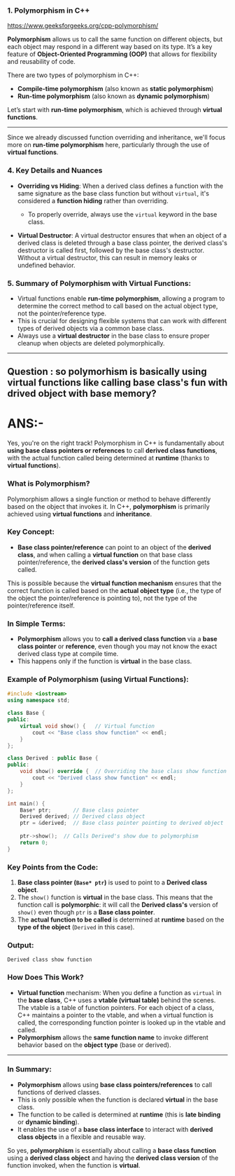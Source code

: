 ### **1. Polymorphism in C++**
https://www.geeksforgeeks.org/cpp-polymorphism/

**Polymorphism** allows us to call the same function on different objects, but each object may respond in a different way based on its type. It’s a key feature of **Object-Oriented Programming (OOP)** that allows for flexibility and reusability of code.

There are two types of polymorphism in C++:
- **Compile-time polymorphism** (also known as **static polymorphism**)
- **Run-time polymorphism** (also known as **dynamic polymorphism**)

Let’s start with **run-time polymorphism**, which is achieved through **virtual functions**.


---
Since we already discussed function overriding and inheritance, we'll focus more on **run-time polymorphism** here, particularly through the use of **virtual functions**.


### 4. **Key Details and Nuances**

- **Overriding vs Hiding**: When a derived class defines a function with the same signature as the base class function but without `virtual`, it's considered a **function hiding** rather than overriding.
    
    - To properly override, always use the `virtual` keyword in the base class.
- **Virtual Destructor**: A virtual destructor ensures that when an object of a derived class is deleted through a base class pointer, the derived class's destructor is called first, followed by the base class's destructor. Without a virtual destructor, this can result in memory leaks or undefined behavior.
    

### 5. **Summary of Polymorphism with Virtual Functions:**

- Virtual functions enable **run-time polymorphism**, allowing a program to determine the correct method to call based on the actual object type, not the pointer/reference type.
- This is crucial for designing flexible systems that can work with different types of derived objects via a common base class.
- Always use a **virtual destructor** in the base class to ensure proper cleanup when objects are deleted polymorphically.

---

## Question : so polymorhism is basically using virtual functions like calling base class's fun with drived object with base memory?

# ANS:-

Yes, you're on the right track! Polymorphism in C++ is fundamentally about **using base class pointers or references** to call **derived class functions**, with the actual function called being determined at **runtime** (thanks to **virtual functions**).

### **What is Polymorphism?**

Polymorphism allows a single function or method to behave differently based on the object that invokes it. In C++, **polymorphism** is primarily achieved using **virtual functions** and **inheritance**.

### **Key Concept:**

- **Base class pointer/reference** can point to an object of the **derived class**, and when calling a **virtual function** on that base class pointer/reference, the **derived class's version** of the function gets called.

This is possible because the **virtual function mechanism** ensures that the correct function is called based on the **actual object type** (i.e., the type of the object the pointer/reference is pointing to), not the type of the pointer/reference itself.

### **In Simple Terms:**

- **Polymorphism** allows you to **call a derived class function** via a **base class pointer** or **reference**, even though you may not know the exact derived class type at compile time.
- This happens only if the function is **virtual** in the base class.

### **Example of Polymorphism (using Virtual Functions):**

```cpp
#include <iostream>
using namespace std;

class Base {
public:
    virtual void show() {   // Virtual function
        cout << "Base class show function" << endl;
    }
};

class Derived : public Base {
public:
    void show() override {  // Overriding the base class show function
        cout << "Derived class show function" << endl;
    }
};

int main() {
    Base* ptr;       // Base class pointer
    Derived derived; // Derived class object
    ptr = &derived;  // Base class pointer pointing to derived object
    
    ptr->show();  // Calls Derived's show due to polymorphism
    return 0;
}
```

### **Key Points from the Code**:

1. **Base class pointer (`Base* ptr`)** is used to point to a **Derived class object**.
2. The `show()` function is **virtual** in the base class. This means that the function call is **polymorphic**: it will call the **Derived class's** version of `show()` even though `ptr` is a **Base class pointer**.
3. The **actual function to be called** is determined at **runtime** based on the **type of the object** (`Derived` in this case).

### **Output**:

```
Derived class show function
```

### **How Does This Work?**

- **Virtual function** mechanism: When you define a function as `virtual` in the **base class**, C++ uses a **vtable (virtual table)** behind the scenes. The vtable is a table of function pointers. For each object of a class, C++ maintains a pointer to the vtable, and when a virtual function is called, the corresponding function pointer is looked up in the vtable and called.
- **Polymorphism** allows the **same function name** to invoke different behavior based on the **object type** (base or derived).

---

### **In Summary**:

- **Polymorphism** allows using **base class pointers/references** to call functions of derived classes.
- This is only possible when the function is declared **virtual** in the base class.
- The function to be called is determined at **runtime** (this is **late binding** or **dynamic binding**).
- It enables the use of a **base class interface** to interact with **derived class objects** in a flexible and reusable way.

So yes, **polymorphism** is essentially about calling a **base class function** using a **derived class object** and having the **derived class version** of the function invoked, when the function is **virtual**.